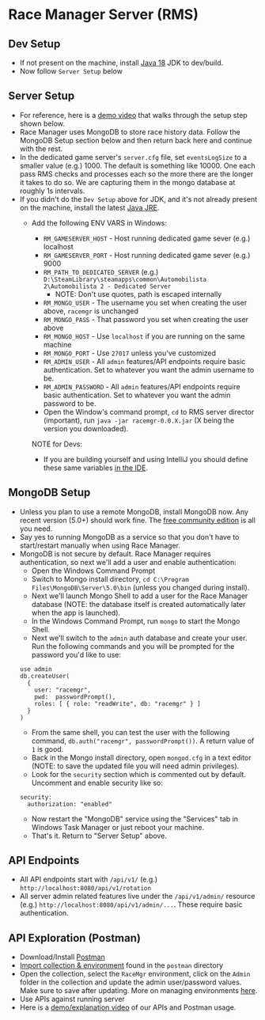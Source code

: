 # Race Manager Server (RMS)

## Dev Setup
- If not present on the machine, install [Java 18](https://docs.aws.amazon.com/corretto/latest/corretto-18-ug/downloads-list.html) JDK to dev/build.
- Now follow `Server Setup` below

## Server Setup
 - For reference, here is a [demo video](https://www.youtube.com/watch?v=qrG-Usr3-2A) that walks through the setup step shown below.
 - Race Manager uses MongoDB to store race history data. Follow the MongoDB Setup section below and then return back here and continue with the rest.
 - In the dedicated game server's `server.cfg` file, set `eventsLogSize` to a smaller value (e.g.) 1000. The default is something like 10000. One each pass RMS checks and processes each so the more there are the longer it takes to do so. We are capturing them in the mongo database at roughly 1s intervals. 
 - If you didn't do the `Dev Setup` above for JDK, and it's not already present on the machine, install the latest [Java JRE](https://docs.aws.amazon.com/corretto/latest/corretto-18-ug/downloads-list.html).
   - Add the following ENV VARS in Windows:
     - `RM_GAMESERVER_HOST` - Host running dedicated game sever (e.g.) localhost
     - `RM_GAMESERVER_PORT` - Host running dedicated game sever (e.g.) 9000
     - `RM_PATH_TO_DEDICATED_SERVER` (e.g.) `D:\SteamLibrary\steamapps\common\Automobilista 2\Automobilista 2 - Dedicated Server`
       - NOTE: Don't use quotes, path is escaped internally
     - `RM_MONGO_USER` - The username you set when creating the user above, `racemgr` is unchanged
     - `RM_MONGO_PASS` - That password you set when creating the user above
     - `RM_MONGO_HOST` - Use `localhost` if you are running on the same machine
     - `RM_MONGO_PORT` - Use `27017` unless you've customized
     - `RM_ADMIN_USER` - All `admin` features/API endpoints require basic authentication. Set to whatever you want the admin username to be.
     - `RM_ADMIN_PASSWORD` - All `admin` features/API endpoints require basic authentication. Set to whatever you want the admin password to be.
     - Open the Window's command prompt, `cd` to RMS server director (important), run `java -jar racemgr-0.0.X.jar` (X being the version you downloaded).

     NOTE for Devs:
     - If you are building yourself and using IntelliJ you should define these same variables [in the IDE](https://www.jetbrains.com/help/objc/add-environment-variables-and-program-arguments.html).

## MongoDB Setup
- Unless you plan to use a remote MongoDB, install MongoDB now. Any recent version (5.0+) should work fine. The [free community edition](https://www.mongodb.com/try/download/community) is all you need.
- Say yes to running MongoDB as a service so that you don't have to start/restart manually when using Race Manager.
- MongoDB is not secure by default. Race Manager requires authentication, so next we'll add a user and enable authentication:
  - Open the Windows Command Prompt
  - Switch to Mongo install directory, `cd C:\Program Files\MongoDB\Server\5.0\bin` (unless you changed during install).
  - Next we'll launch Mongo Shell to add a user for the Race Manager database (NOTE: the database itself is created automatically later when the app is launched).
  - In the Windows Command Prompt, run `mongo` to start the Mongo Shell.
  - Next we'll switch to the `admin` auth database and create your user. Run the following commands and you will be prompted for the password you'd like to use:
  ```
  use admin
  db.createUser(
    {
      user: "racemgr",
      pwd:  passwordPrompt(),
      roles: [ { role: "readWrite", db: "racemgr" } ]
    }
  )
  ```
  - From the same shell, you can test the user with the following command, `db.auth("racemgr", passwordPrompt())`. A return value of `1` is good.
  - Back in the Mongo install directory, open `mongod.cfg` in a text editor (NOTE: to save the updated file you will need admin privileges).
  - Look for the `security` section which is commented out by default. Uncomment and enable security like so:
  ```
  security:
    authorization: "enabled"
  ```
  - Now restart the "MongoDB" service using the "Services" tab in Windows Task Manager or just reboot your machine.
  - That's it. Return to "Server Setup" above.

## API Endpoints
 - All API endpoints start with `/api/v1/` (e.g.) `http://localhost:8080/api/v1/rotation`
 - All server admin related features live under the `/api/v1/admin/` resource (e.g.) `http://localhost:8080/api/v1/admin/...`. These require basic authentication.

## API Exploration (Postman)
 - Download/Install [Postman](https://www.postman.com/downloads/)
 - [Import collection & environment](https://learning.postman.com/docs/getting-started/importing-and-exporting-data/) found in the `postman` directory
 - Open the collection, select the `RaceMgr` environment, click on the `Admin` folder in the collection and update the admin user/password values. Make sure to save after updating. More on managing environments [here](https://learning.postman.com/docs/sending-requests/managing-environments/).
 - Use APIs against running server
 - Here is a [demo/explanation video](https://www.youtube.com/watch?v=_ou79ZR819s&ab_channel=RaceManager) of our APIs and Postman usage.
